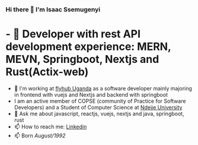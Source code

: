 ### Hi there 👋 I'm Isaac Ssemugenyi

# - 🔭 Developer with rest API development experience: MERN, MEVN, Springboot, Nextjs and Rust(Actix-web)
- 🌱 I'm working at [flyhub Uganda](https://www.flyhub.co.ug) as a software developer mainly majoring in frontend with vuejs and Nextjs and backend with springboot
- I am an active member of COPSE (community of Practice for Software Developers) and a Student of Computer Science at [Ndejje University](https://ndejjeuniversity.ac.ug)
- 💬 Ask me about javascript, reactjs, vuejs, nextjs and java, springboot, rust
- 📫 How to reach me: [Linkedin](https://linkedin.com/in/isaac-ssemugenyi-08a50346)
- 📫 Born *August/1992*


[//]: #https://docs.github.com/en/rest/overview/endpoints-available-for-github-apps
(https://img.shields.io/static/v1?label=React&message=Reactjs&color=BLUE)


